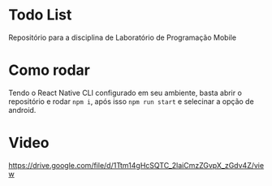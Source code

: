 
# Todo List

Repositório para a disciplina de Laboratório de Programação Mobile


# Como rodar

Tendo o React Native CLI configurado em seu ambiente, basta abrir o repositório e rodar `npm i`, após isso `npm run start` e selecinar a opção de android.

# Video
https://drive.google.com/file/d/1Ttm14gHcSQTC_2laiCmzZGvpX_zGdv4Z/view
